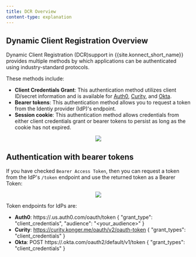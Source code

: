 ```yaml
---
title: DCR Overview
content-type: explanation
---
```


## Dynamic Client Registration Overview

Dynamic Client Registration (DCR)support in {{site.konnect_short_name}} provides multiple methods by which applications can be authenticated using industry-standard protocols.

These methods include:
* **Client Credentials Grant**: This authentication method utilizes client ID/secret information and is available for [Auth0](/konnect/dev-portal/applications/dynamic-client-registration/auth0), [Curity](/konnect/dev-portal/applications/dynamic-client-registration/curity), and [Okta](/konnect/dev-portal/applications/dynamic-client-registration/okta).
* **Bearer tokens**: This authentication method allows you to request a token from the Identiy provider (IdP)'s endpoint.
* **Session cookie**: This authentication method allows credentials from either client credentials grant or bearer tokens to persist as long as the cookie has not expired.

<p align="center">
  <img src="/assets/images/docs/konnect/dcr-auth-methods.png" />
</p>

## Authentication with bearer tokens
If you have checked `Bearer Access Token`, then you can request a token from the IdP's `/token` endpoint and use the returned token as a Bearer Token:

<p align="center">
  <img src="/assets/images/docs/konnect/dcr-bearer-token.png" />
</p>

Token endpoints for IdPs are:
* **Auth0**: https://<your-subdomain>.us.auth0.com/oauth/token
{ "grant_type": "client_credentials", "audience": "<your_audience>" }
* **Curity**: https://curity.konger.me/oauth/v2/oauth-token
{ "grant_types": "client_credentials" }
* **Okta**: POST https://<your-subdomain>.okta.com/oauth2/default/v1/token
{ "grant_types": "client_credentials" }

